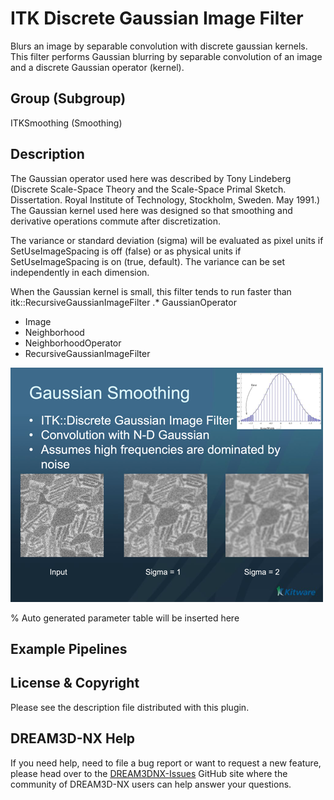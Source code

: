 # ITK Discrete Gaussian Image Filter

Blurs an image by separable convolution with discrete gaussian kernels. This filter performs Gaussian blurring by separable convolution of an image and a discrete Gaussian operator (kernel).

## Group (Subgroup)

ITKSmoothing (Smoothing)

## Description

The Gaussian operator used here was described by Tony Lindeberg (Discrete Scale-Space Theory and the Scale-Space Primal Sketch. Dissertation. Royal Institute of Technology, Stockholm, Sweden. May 1991.) The Gaussian kernel used here was designed so that smoothing and derivative operations commute after discretization.

The variance or standard deviation (sigma) will be evaluated as pixel units if SetUseImageSpacing is off (false) or as physical units if SetUseImageSpacing is on (true, default). The variance can be set independently in each dimension.

When the Gaussian kernel is small, this filter tends to run faster than itk::RecursiveGaussianImageFilter .* GaussianOperator

- Image
- Neighborhood
- NeighborhoodOperator
- RecursiveGaussianImageFilter

![](Images/ITKDiscreteGaussianImageFilter.png)

% Auto generated parameter table will be inserted here

## Example Pipelines

## License & Copyright

Please see the description file distributed with this plugin.

## DREAM3D-NX Help

If you need help, need to file a bug report or want to request a new feature, please head over to the [DREAM3DNX-Issues](https://github.com/BlueQuartzSoftware/DREAM3DNX-Issues/discussions) GitHub site where the community of DREAM3D-NX users can help answer your questions.
